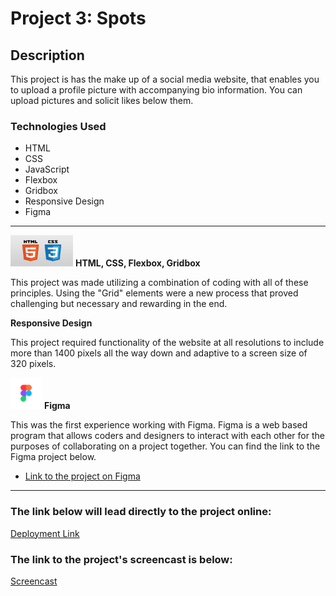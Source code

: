 # Project 3: Spots

## Description

This project is has the make up of a social media website, that enables you to upload a profile picture with accompanying bio information. You can upload pictures and solicit likes below them.

### Technologies Used

* HTML
* CSS
* JavaScript
* Flexbox
* Gridbox
* Responsive Design  
* Figma

---

<img src="./images/README/htmlandcss.png" alt="Picture of HTML and CSS logos" width="100" height="50"> **HTML, CSS, Flexbox, Gridbox**
  
This project was made utilizing a combination of coding with all of these principles. Using the "Grid" elements were a new process that proved challenging but necessary and rewarding in the end.  

<!-- <img src="./images/README/java.png" alt="Picture of JavaScript logo" width="50" height="50"> **JavaScript**

This project was made utilizing JavaScript. Add more descriptions of its uses. -->


**Responsive Design**

This project required functionality of the website at all resolutions to include more than 1400 pixels all the way down and adaptive to a screen size of 320 pixels.
  
<img src="./images/README/figma.png" alt="Picture of Figma logo" width="50" height="50"> **Figma**

This was the first experience working with Figma. Figma is a web based program that allows coders and designers to interact with each other for the purposes of collaborating on a project together. You can find the link to the Figma project below.

* [Link to the project on Figma](https://www.figma.com/file/BBNm2bC3lj8QQMHlnqRsga/Sprint-3-Project-%E2%80%94-Spots?type=design&node-id=2%3A60&mode=design&t=afgNFybdorZO6cQo-1)

---

### The link below will lead directly to the project online:

[Deployment Link](https://tonyriches17.github.io/se_project_spots/index.html)

### The link to the project's screencast is below:

[Screencast](https://youtu.be/R2NzqLQzcD0)
